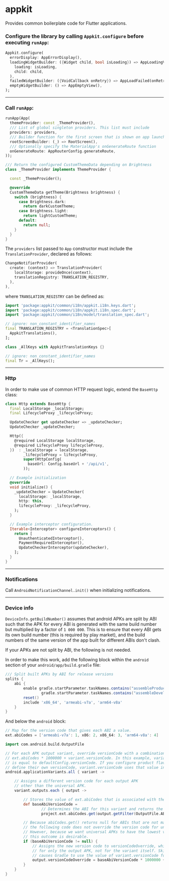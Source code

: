 # appkit

Provides common boilerplate code for Flutter applications.

### Configure the library by calling `Appkit.configure` before executing `runApp`:

```dart
Appkit.configure(
  errorDisplay: AppErrorDisplay(),
  loadingWidgetBuilder: ({Widget child, bool isLoading}) => AppLoadingView(
    loading: isLoading,
    child: child,
  ),
  failedWidgetBuilder: ({VoidCallback onRetry}) => AppLoadFailed(onRetry: onRetry),
  emptyWidgetBuilder: () => AppEmptyView(),
);
```

---

### Call `runApp`:

```dart
runApp(App(
  themeProvider: const _ThemeProvider(),
  /// List of global singleton providers. This list must include
  providers: providers,
  /// Builder function for the first screen that is shown on app launch.
  rootScreenBuilder: (_) => RootScreen(),
  /// Optionally specify the MaterialApp's onGenerateRoute function
  onGenerateRoute: AppRouterConfig.generateRoute,
));

/// Return the configured CustomThemeData depending on Brightness
class _ThemeProvider implements ThemeProvider {

  const _ThemeProvider();

  @override
  CustomThemeData getTheme(Brightness brightness) {
    switch (brightness) {
      case Brightness.dark:
        return darkCustomTheme;
      case Brightness.light:
        return lightCustomTheme;
      default:
        return null;
    }
  }
}
```

The `providers` list passed to `App` constructor must include the `TranslationProvider`,
declared as follows:

```dart
ChangeNotifierProvider(
  create: (context) => TranslationProvider(
    localStorage: provideOnce(context),
    translationRegistry: TRANSLATION_REGISTRY,
  ),
),
```

where `TRANSLATION_REGISTRY` can be defined as:

```dart
import 'package:appkit/common/i18n/appkit.i18n.keys.dart';
import 'package:appkit/common/i18n/appkit.i18n.spec.dart';
import 'package:appkit/common/i18n/model/translation_spec.dart';

// ignore: non_constant_identifier_names
final TRANSLATION_REGISTRY = <TranslationSpec>[
  AppkitTranslations(),
];

class _AllKeys with AppkitTranslationKeys {}

// ignore: non_constant_identifier_names
final Tr = _AllKeys();
```

---

### Http

In order to make use of common HTTP request logic, extend the `BaseHttp` class:

```dart
class Http extends BaseHttp {
  final LocalStorage _localStorage;
  final LifecycleProxy _lifecycleProxy;

  UpdateChecker get updateChecker => _updateChecker;
  UpdateChecker _updateChecker;

  Http({
    @required LocalStorage localStorage,
    @required LifecycleProxy lifecycleProxy,
  })  : _localStorage = localStorage,
        _lifecycleProxy = lifecycleProxy,
        super(HttpConfig(
          baseUrl: Config.baseUrl + '/api/v1',
        ));

  // Example initialization
  @override
  void initialize() {
    _updateChecker = UpdateChecker(
      localStorage: _localStorage,
      http: this,
      lifecycleProxy: _lifecycleProxy,
    );
  }

  // Example interceptor configuration.
  Iterable<Interceptor> configureInterceptors() {
    return [
      UnauthenticatedInterceptor(),
      PaymentRequiredInterceptor(),
      UpdateCheckerInterceptor(updateChecker),
    ];
  }
}
```

---

### Notifications

Call `AndroidNotificationChannel.init()` when initializing notifications.

---

### Device info

`DeviceInfo.getBuildNumber()` assumes that android APKs are split by ABI
such that the APK for every ABI is generated with the same build number but
multiplied by a factor of `1 000 000`. This is to ensure that every ABI gets
its own build number (this is required by play market), and the build numbers
of the same version of the app built for different ABIs don't clash.

If your APKs are not split by ABI, the following is not needed.

In order to make this work, add the following block within the `android` section of
your `android/app/build.gradle` file:

```groovy
/// Split built APKs by ABI for release versions
splits {
    abi {
        enable gradle.startParameter.taskNames.contains("assembleProductionRelease") ||
                gradle.startParameter.taskNames.contains("assembleDevelopmentRelease")
        reset()
        include 'x86_64', 'armeabi-v7a', 'arm64-v8a'
    }
}
```

And below the `android` block:

```groovy
// Map for the version code that gives each ABI a value.
ext.abiCodes = ['armeabi-v7a': 1, x86: 2, x86_64: 3, 'arm64-v8a': 4]

import com.android.build.OutputFile

// For each APK output variant, override versionCode with a combination of
// ext.abiCodes * 1000000 + variant.versionCode. In this example, variant.versionCode
// is equal to defaultConfig.versionCode. If you configure product flavors that
// define their own versionCode, variant.versionCode uses that value instead.
android.applicationVariants.all { variant ->

    // Assigns a different version code for each output APK
    // other than the universal APK.
    variant.outputs.each { output ->

        // Stores the value of ext.abiCodes that is associated with the ABI for this variant.
        def baseAbiVersionCode =
                // Determines the ABI for this variant and returns the mapped value.
                project.ext.abiCodes.get(output.getFilter(OutputFile.ABI))

        // Because abiCodes.get() returns null for ABIs that are not mapped by ext.abiCodes,
        // the following code does not override the version code for universal APKs.
        // However, because we want universal APKs to have the lowest version code,
        // this outcome is desirable.
        if (baseAbiVersionCode != null) {
            // Assigns the new version code to versionCodeOverride, which changes the version code
            // for only the output APK, not for the variant itself. Skipping this step simply
            // causes Gradle to use the value of variant.versionCode for the APK.
            output.versionCodeOverride = baseAbiVersionCode * 1000000 + variant.versionCode
        }
    }
}
```
